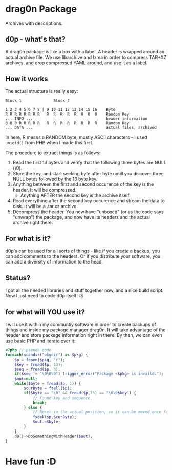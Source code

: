 # drag0n Package

Archives with descriptions.

## d0p - what's that?

A drag0n package is like a box with a label. A header is wrapped around an actual archive file. We use libarchive and lzma in order to compress TAR+XZ archives, and drop compressed YAML around, and use it as a label. 

## How it works

The actual structure is really easy:

    Block 1              Block 2
    
    1 2 3 4 5 6 7 8 | 9 10 11 12 13 14 15 16    Byte
    R R R R R R R R   R  R  R  R  R  0  0  0    Random Key
    ... INFO ...                                header information
    0 0 0 R R R R R   R  R  R  R  R  R  R  R    Random Key
    ... DATA ...                                actual files, archived

In here, R means a RANDOM byte, mostly ASCII characters - I used `uniqid()` from PHP when I made this first.

The procedure to extract things is as follows:

1. Read the first 13 bytes and verify that the following three bytes are NULL (\0).
2. Store the key, and start seeking byte after byte untill you discover three NULL bytes followed by the 13 byte key.
3. Anything between the first and second occurence of the key is the header. It will be compressed.
	- Anything AFTER the second key is the archive itself.
4. Read everything after the second key occurence and stream the data to disk. It will be a .tar.xz archive.
5. Decompress the header. You now have "unboxed" (or as the code says "unwrap") the package, and now have its headers and the actual archive right there.


## For what is it?

d0p's can be used for all sorts of things - like if you create a backup, you can add comments to the headers. Or if you distribute your software, you can add a diversity of information to the head.

## Status?

I got all the needed libraries and stuff together now, and a nice build script. Now I just need to code d0p itself! :3

## for what will YOU use it?

I will use it within my communtiy software in order to create backups of things and inside my package manager drag0n. It will take advantage of the header and store package information right in there. By then, we can even use basic PHP and iterate over it:

```PHP
<?php // pseudo code
foreach(scandir("pkgdir") as $pkg) {
	$p = fopen($pkg, "r");
	$key = fread($p, 13);
	$seq = fread($p, 3);
	if($seq != "\0\0\0") trigger_error("Package <$pkg> is invaild.");
	$out=null;
	while($byte = fread($p, 1)) {
		$curByte = ftell($p);
		if($byte == "\0" && fread($p,15) == "\0\0$key") {
			// Found key and sequence.
			break;
		} else {
			// Reset to the actual position, so it can be moved once forward int he next sequence.
			fseek($p,$curByte);
			$out.=$byte;
		}
	}
	d0()->DoSomethingWithHeader($out);
}
```

# Have fun :D
